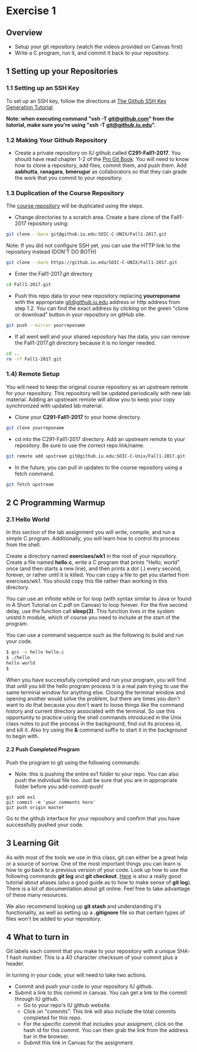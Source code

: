 # Exercise 1 

## Overview

* Setup your git repository (watch the videos provided on Canvas first)
* Write a C program, run it, and commit it back to your repository. 

## 1 Setting up your Repositories

### 1.1 Setting up an SSH Key

To set up an SSH key, follow the directions at
[The Github SSH Key Generation Tutorial](https://help.github.com/articles/generating-ssh-keys). 

**Note: when executing command "ssh -T git@github.com" from the
tutorial, make sure you're using "ssh -T git@github.iu.edu".**

### 1.2 Making Your Github Repository

* Create a private repository on IU github called
  **C291-Fall1-2017**. You should have read chapter 1-2 of the
  [Pro Git Book](https://git-scm.com/book/en/v2). You will need to
  know how to clone a repository, add files, commit them, and push
  them. Add **aabhutta**, **ranagara**, **bmerugur** as collaborators so that they
  can grade the work that you commit to your repository.

### 1.3 Duplication of the Course Repository

The [course repository](https://github.iu.edu/SOIC-C-Unix/Fall1-2017)
will be duplicated using the steps. 

* Change directories to a scratch area. Create a bare clone of the
  Fall1-2017 repository using:

```bash
git clone --bare git@github.iu.edu:SOIC-C-UNIX/Fall1-2017.git
```

Note: If you did not configure SSH yet, you can use the HTTP link to the repository instead (DON'T DO BOTH)
```bash
git clone --bare https://github.iu.edu/SOIC-C-UNIX/Fall1-2017.git
```

* Enter the Fall1-2017.git directory

```bash
cd Fall1-2017.git
```

* Push this repo data to your new repository replacing **yourreponame** with the appropriate git@github.iu.edu address or http address from step 1.2. You can find the exact address by clicking on the green "clone or download" button in your repository on gitHub site. 

```bash
git push --mirror yourreponame
```

* If all went well and your shared repository has the data, you can remove the Fall1-2017.git directory because it is no longer needed.

```bash
cd ..
rm -rf Fall1-2017.git
```

### 1.4) Remote Setup

You will need to keep the original course repository as an upstream
remote for your repository. This repository will be updated
periodically with new lab material. Adding an upstream remote will
allow you to keep your copy synchronized with updated lab material.

* Clone your **C291-Fall1-2017** to your home directory.
```bash
git clone yourreponame
```
* cd into the C291-Fall1-2017 directory. Add an upstream remote to your repository. Be sure to use the correct repo link/name.

```bash
git remote add upstream git@github.iu.edu:SOIC-C-Unix/Fall1-2017.git
```

* In the future, you can pull in updates to the course repository using a fetch command.

```bash
git fetch upstream
```
## 2 C Programming Warmup 

### 2.1 Hello World
In this section of the lab assignment you will
write, compile, and run a simple C program. Additionally, you will
learn how to control its process from the shell.

Create a directory named **exercises/wk1** in the root of your repository. Create a file named **hello.c**, write a C
program that prints "Hello, world" once (and then starts a new line), and then prints a dot (.) every second, forever, or rather until it is killed. You can copy a file to get you started from exercises/wk1. You should copy this file rather than working in this directory. 

You can use an infinite while or for loop (with syntax similar to
Java or found in A Short Tutorial on C.pdf on Canvas) to loop forever. For the five second delay, use the function
call **sleep(3)**. This function lives in the system unistd.h module,
which of course you need to include at the start of the program.

You can use a command sequence such as the following to build and run
your code.

``` bash
$ gcc -o hello hello.c
$ ./hello
hello world
$
```

When you have successfully compiled and run your program, you will
find that until you kill the hello program process it is a real pain
trying to use the same terminal window for anything else. Closing the
terminal window and opening another would solve the problem, but there
are times you don't want to do that because you don't want to loose
things like the command history and current directory associated with
the terminal. So use this opportunity to practice using the shell
commands introduced in the Unix class notes to put the process in the
background, find out its process id, and kill it. Also try using the
**&** command suffix to start it in the background to begin with.

#### 2.2 Push Completed Program

Push the program to git using the following commands:

* Note: this is pushing the entire ex1 folder to your repo. You can also push the individual file too. Just be sure that you are in appropriate folder before you add-commit-push!
~~~
git add ex1
git commit -m 'your comments here'
git push origin master
~~~

Go to the github interface for your repository and confirm that you
have successfully pushed your code.

## 3 Learning Git

As with most of the tools we use in this class, git can either be a
great help or a source of sorrow. One of the most important things you
can learn is how to go back to a previous version of your code. Look
up how to use the following commands **git log** and **git
checkout**. [Here](http://githowto.com/aliases) is also a really good
tutorial about aliases (also a good guide as to how to make sense of
**git log**). There is a lot of documentation about git online. Feel
free to take advantage of these many resources.

We also recommend looking up **git stash** and understanding it's
functionality, as well as setting up a **.gitignore** file so that
certain types of files won't be added to your repository.

## 4 What to turn in

Git labels each commit that you make to your repository with a unique
SHA-1 hash number. This is a 40 character checksum of your commit plus
a header.

In turning in your code, your will need to take two actions.

* Commit and push your code to your repository IU github.
* Submit a link to this commit in canvas. You can get a link to the commit through IU github.
   * Go to your repo's IU github website.
   * Click on "commits". This link will also include the total commits completed for this repo.
   * For the specific commit that includes your assigment, click on the hash id for this commit. You can then grab the link from the address bar in the browser.
   * Submit this link in Canvas for the assignment.
